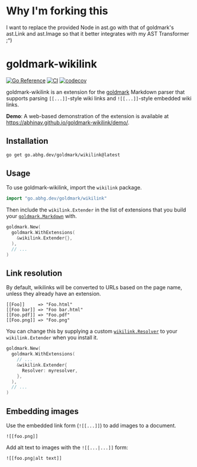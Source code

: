 # Why I'm forking this

I want to replace the provided Node in ast.go with that of goldmark's ast.Link and ast.Image so that it better integrates with my AST Transformer ;^)

# goldmark-wikilink

[![Go Reference](https://pkg.go.dev/badge/go.abhg.dev/goldmark/wikilink.svg)](https://pkg.go.dev/go.abhg.dev/goldmark/wikilink)
[![CI](https://github.com/abhinav/goldmark-wikilink/actions/workflows/ci.yml/badge.svg)](https://github.com/abhinav/goldmark-wikilink/actions/workflows/ci.yml)
[![codecov](https://codecov.io/gh/abhinav/goldmark-wikilink/branch/main/graph/badge.svg?token=W98KYF8SPE)](https://codecov.io/gh/abhinav/goldmark-wikilink)

goldmark-wikilink is an extension for the [goldmark] Markdown parser that
supports parsing `[[...]]`-style wiki links
and `![[...]]`-style embedded wiki links.

  [goldmark]: http://github.com/yuin/goldmark

**Demo**:
A web-based demonstration of the extension is available at
<https://abhinav.github.io/goldmark-wikilink/demo/>.

## Installation

```bash
go get go.abhg.dev/goldmark/wikilink@latest
```

## Usage

To use goldmark-wikilink, import the `wikilink` package.

```go
import "go.abhg.dev/goldmark/wikilink"
```

Then include the `wikilink.Extender` in the list of extensions
that you build your [`goldmark.Markdown`] with.

  [`goldmark.Markdown`]: https://pkg.go.dev/github.com/yuin/goldmark#Markdown

```go
goldmark.New(
  goldmark.WithExtensions(
    &wikilink.Extender{},
  ),
  // ...
)
```

## Link resolution

By default, wikilinks will be converted to URLs based on the page name,
unless they already have an extension.

    [[Foo]]     => "Foo.html"
    [[Foo bar]] => "Foo bar.html"
    [[Foo.pdf]] => "Foo.pdf"
    [[Foo.png]] => "Foo.png"

You can change this by supplying a custom [`wikilink.Resolver`]
to your `wikilink.Extender` when you install it.

  [`wikilink.Resolver`]: https://pkg.go.dev/go.abhg.dev/goldmark/wikilink#Resolver

```go
goldmark.New(
  goldmark.WithExtensions(
    // ...
    &wikilink.Extender{
      Resolver: myresolver,
    },
  ),
  // ...
)
```

## Embedding images

Use the embedded link form (`![[...]]`) to add images to a document.

    ![[foo.png]]

Add alt text to images with the `![[...|...]]` form:

    ![[foo.png|alt text]]
